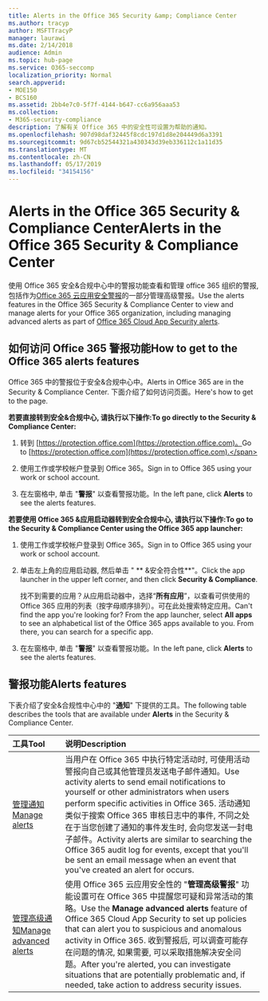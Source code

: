 ```yaml
---
title: Alerts in the Office 365 Security &amp; Compliance Center
ms.author: tracyp
author: MSFTTracyP
manager: laurawi
ms.date: 2/14/2018
audience: Admin
ms.topic: hub-page
ms.service: O365-seccomp
localization_priority: Normal
search.appverid:
- MOE150
- BCS160
ms.assetid: 2bb4e7c0-5f7f-4144-b647-cc6a956aaa53
ms.collection:
- M365-security-compliance
description: 了解有关 Office 365 中的安全性可设置为帮助的通知。
ms.openlocfilehash: 907d98daf32445f8cdc197d1d8e204449d6a3391
ms.sourcegitcommit: 9d67cb52544321a430343d39eb336112c1a11d35
ms.translationtype: MT
ms.contentlocale: zh-CN
ms.lasthandoff: 05/17/2019
ms.locfileid: "34154156"
---
```

# <a name="alerts-in-the-office-365-security-amp-compliance-center"></a><span data-ttu-id="34364-103">Alerts in the Office 365 Security &amp; Compliance Center</span><span class="sxs-lookup"><span data-stu-id="34364-103">Alerts in the Office 365 Security &amp; Compliance Center</span></span>

<span data-ttu-id="34364-104">使用 Office 365 安全&amp;合规中心中的警报功能查看和管理 office 365 组织的警报, 包括作为[Office 365 云应用安全警报](office-365-cas-overview.md)的一部分管理高级警报。</span><span class="sxs-lookup"><span data-stu-id="34364-104">Use the alerts features in the Office 365 Security &amp; Compliance Center to view and manage alerts for your Office 365 organization, including managing advanced alerts as part of [Office 365 Cloud App Security alerts](office-365-cas-overview.md).</span></span>
  
## <a name="how-to-get-to-the-office-365-alerts-features"></a><span data-ttu-id="34364-105">如何访问 Office 365 警报功能</span><span class="sxs-lookup"><span data-stu-id="34364-105">How to get to the Office 365 alerts features</span></span>

<span data-ttu-id="34364-106">Office 365 中的警报位于安全&amp;合规中心中。</span><span class="sxs-lookup"><span data-stu-id="34364-106">Alerts in Office 365 are in the Security &amp; Compliance Center.</span></span> <span data-ttu-id="34364-107">下面介绍了如何访问页面。</span><span class="sxs-lookup"><span data-stu-id="34364-107">Here's how to get to the page.</span></span>
  
 <span data-ttu-id="34364-108">**若要直接转到安全&amp;合规中心, 请执行以下操作:**</span><span class="sxs-lookup"><span data-stu-id="34364-108">**To go directly to the Security &amp; Compliance Center:**</span></span>
  
1. <span data-ttu-id="34364-109">转到 [https://protection.office.com](https://protection.office.com)。</span><span class="sxs-lookup"><span data-stu-id="34364-109">Go to [https://protection.office.com](https://protection.office.com).</span></span>
    
2. <span data-ttu-id="34364-110">使用工作或学校帐户登录到 Office 365。</span><span class="sxs-lookup"><span data-stu-id="34364-110">Sign in to Office 365 using your work or school account.</span></span> 
    
3. <span data-ttu-id="34364-111">在左窗格中, 单击 "**警报**" 以查看警报功能。</span><span class="sxs-lookup"><span data-stu-id="34364-111">In the left pane, click **Alerts** to see the alerts features.</span></span> 
    
 <span data-ttu-id="34364-112">**若要使用 Office 365 &amp;应用启动器转到安全合规中心, 请执行以下操作:**</span><span class="sxs-lookup"><span data-stu-id="34364-112">**To go to the Security &amp; Compliance Center using the Office 365 app launcher:**</span></span>
  
1. <span data-ttu-id="34364-113">使用工作或学校帐户登录到 Office 365。</span><span class="sxs-lookup"><span data-stu-id="34364-113">Sign in to Office 365 using your work or school account.</span></span> 
    
2. <span data-ttu-id="34364-114">单击左上角的应用启动器, 然后单击 " \*\* &amp;安全符合性\*\*"。</span><span class="sxs-lookup"><span data-stu-id="34364-114">Click the app launcher  in the upper left corner, and then click **Security &amp; Compliance**.</span></span>
    
    <span data-ttu-id="34364-p102">找不到需要的应用？从应用启动器中，选择“**所有应用**”，以查看可供使用的 Office 365 应用的列表（按字母顺序排列）。可在此处搜索特定应用。</span><span class="sxs-lookup"><span data-stu-id="34364-p102">Can't find the app you're looking for? From the app launcher, select **All apps** to see an alphabetical list of the Office 365 apps available to you. From there, you can search for a specific app.</span></span> 
    
3. <span data-ttu-id="34364-118">在左窗格中, 单击 "**警报**" 以查看警报功能。</span><span class="sxs-lookup"><span data-stu-id="34364-118">In the left pane, click **Alerts** to see the alerts features.</span></span> 
    
## <a name="alerts-features"></a><span data-ttu-id="34364-119">警报功能</span><span class="sxs-lookup"><span data-stu-id="34364-119">Alerts features</span></span>

<span data-ttu-id="34364-120">下表介绍了安全&amp;合规性中心中的 "**通知**" 下提供的工具。</span><span class="sxs-lookup"><span data-stu-id="34364-120">The following table describes the tools that are available under **Alerts** in the Security &amp; Compliance Center.</span></span> 
  
|<span data-ttu-id="34364-121">**工具**</span><span class="sxs-lookup"><span data-stu-id="34364-121">**Tool**</span></span>|<span data-ttu-id="34364-122">**说明**</span><span class="sxs-lookup"><span data-stu-id="34364-122">**Description**</span></span>|
|:-----|:-----|
|[<span data-ttu-id="34364-123">管理通知</span><span class="sxs-lookup"><span data-stu-id="34364-123">Manage alerts</span></span>](create-activity-alerts.md) <br/> |<span data-ttu-id="34364-124">当用户在 Office 365 中执行特定活动时, 可使用活动警报向自己或其他管理员发送电子邮件通知。</span><span class="sxs-lookup"><span data-stu-id="34364-124">Use activity alerts to send email notifications to yourself or other administrators when users perform specific activities in Office 365.</span></span> <span data-ttu-id="34364-125">活动通知类似于搜索 Office 365 审核日志中的事件, 不同之处在于当您创建了通知的事件发生时, 会向您发送一封电子邮件。</span><span class="sxs-lookup"><span data-stu-id="34364-125">Activity alerts are similar to searching the Office 365 audit log for events, except that you'll be sent an email message when an event that you've created an alert for occurs.</span></span>  <br/> |
|[<span data-ttu-id="34364-126">管理高级通知</span><span class="sxs-lookup"><span data-stu-id="34364-126">Manage advanced alerts </span></span>](https://docs.microsoft.com/cloud-app-security/what-is-cloud-app-security) <br/> |<span data-ttu-id="34364-127">使用 Office 365 云应用安全性的 "**管理高级警报**" 功能设置可在 Office 365 中提醒您可疑和异常活动的策略。</span><span class="sxs-lookup"><span data-stu-id="34364-127">Use the **Manage advanced alerts** feature of Office 365 Cloud App Security to set up policies that can alert you to suspicious and anomalous activity in Office 365.</span></span> <span data-ttu-id="34364-128">收到警报后, 可以调查可能存在问题的情况, 如果需要, 可以采取措施解决安全问题。</span><span class="sxs-lookup"><span data-stu-id="34364-128">After you're alerted, you can investigate situations that are potentially problematic and, if needed, take action to address security issues.</span></span>  <br/> |
   


